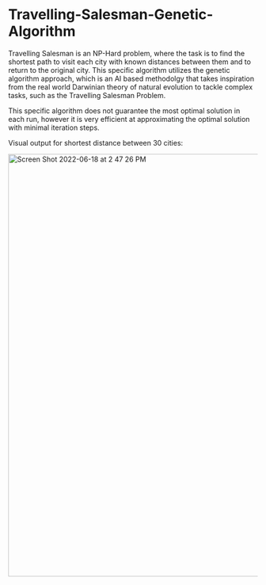 # Travelling-Salesman-Genetic-Algorithm

Travelling Salesman is an NP-Hard problem, where the task is to find the shortest path to visit each city with known distances between them and to return to the original city. This specific algorithm utilizes the genetic algorithm approach, which is an AI based methodolgy that takes inspiration from the real world Darwinian theory of natural evolution to tackle complex tasks, such as the Travelling Salesman Problem.

This specific algorithm does not guarantee the most optimal solution in each run, however it is very efficient at approximating the optimal solution with minimal iteration steps.

Visual output for shortest distance between 30 cities:

<img width="854" alt="Screen Shot 2022-06-18 at 2 47 26 PM" src="https://user-images.githubusercontent.com/34041631/174452315-fa6ec071-cd4a-47ec-907b-de97f39aa2eb.png">
